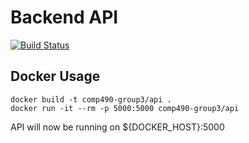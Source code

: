 # Backend API

[![Build Status](https://travis-ci.org/comp490-group3/backend-api.svg?branch=master)](https://travis-ci.org/comp490-group3/backend-api)

## Docker Usage
```
docker build -t comp490-group3/api .
docker run -it --rm -p 5000:5000 comp490-group3/api
```
API will now be running on ${DOCKER_HOST}:5000

